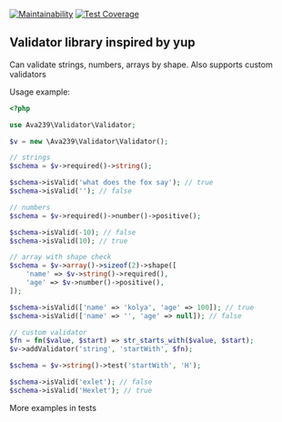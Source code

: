 [![Maintainability](https://api.codeclimate.com/v1/badges/d521639c6e75a3eeebb7/maintainability)](https://codeclimate.com/github/ava239/php-oop-project-lvl1/maintainability)
[![Test Coverage](https://api.codeclimate.com/v1/badges/d521639c6e75a3eeebb7/test_coverage)](https://codeclimate.com/github/ava239/php-oop-project-lvl1/test_coverage)

## Validator library inspired by yup
Can validate strings, numbers, arrays by shape.
Also supports custom validators

Usage example:
```php
<?php

use Ava239\Validator\Validator;

$v = new \Ava239\Validator\Validator();

// strings
$schema = $v->required()->string();

$schema->isValid('what does the fox say'); // true
$schema->isValid(''); // false

// numbers
$schema = $v->required()->number()->positive();

$schema->isValid(-10); // false
$schema->isValid(10); // true

// array with shape check
$schema = $v->array()->sizeof(2)->shape([
    'name' => $v->string()->required(),
    'age' => $v->number()->positive(),
]);

$schema->isValid(['name' => 'kolya', 'age' => 100]); // true
$schema->isValid(['name' => '', 'age' => null]); // false

// custom validator 
$fn = fn($value, $start) => str_starts_with($value, $start);
$v->addValidator('string', 'startWith', $fn);

$schema = $v->string()->test('startWith', 'H');

$schema->isValid('exlet'); // false
$schema->isValid('Hexlet'); // true
```

More examples in tests